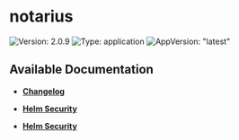 # notarius

![Version: 2.0.9](https://img.shields.io/badge/Version-2.0.9-informational?style=flat-square) ![Type: application](https://img.shields.io/badge/Type-application-informational?style=flat-square) ![AppVersion: "latest"](https://img.shields.io/badge/AppVersion-"latest"-informational?style=flat-square)



## Available Documentation

- [**Changelog**](CHANGELOG)

- [**Helm Security**](container-security)

- [**Helm Security**](helm-security)

